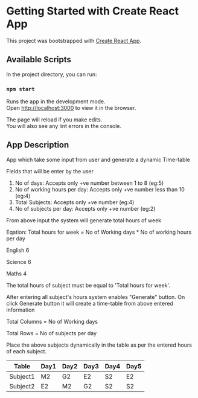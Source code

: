 # Getting Started with Create React App

This project was bootstrapped with [Create React App](https://github.com/facebook/create-react-app).

## Available Scripts

In the project directory, you can run:

### `npm start`

Runs the app in the development mode.\
Open [http://localhost:3000](http://localhost:3000) to view it in the browser.

The page will reload if you make edits.\
You will also see any lint errors in the console.

## App Description

App which take some input from user and generate a dynamic Time-table


Fields that will be enter by the user


1. No of days: Accepts only +ve number between 1 to 8 (eg:5)
2. No of working hours per day: Accepts only +ve number less than 10 (eg:4)
3. Total Subjects: Accepts only +ve number (eg:4)
4. No of subjects per day: Accepts only +ve number (eg:2)


From above input the system will generate total hours of week


Eqation: Total hours for week = No of Working days *  No of working hours per day


English             6

Science             6

Maths               4



The total hours of subject must be equal to 'Total hours for week'.


After entering all subject's hours system enables "Generate" button. On click Generate button it will create a time-table from above entered information


Total Columns = No of Working days

Total Rows = No of subjects per day


Place the above subjects dynamically in the table as per the entered hours of each subject.


Table | Day1 | Day2 | Day3 | Day4 | Day5 | 
--- | --- | --- | --- | --- | --- |
Subject1 | M2 | G2 | E2 | S2 | E2
Subject2 | E2 | M2 | G2 | S2 | S2

